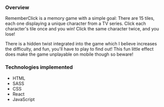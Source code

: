 ### Overview

RememberClick is a memory game with a simple goal: There are 15 tiles, each one displaying a unique character from a TV series. Click each character's tile once and you win! Click the same character twice, and you lose!

There is a hidden twist integrated into the game which I believe increases the difficulty, and fun, you'll have to play to find out! This fun little effect does make the game unplayable on mobile though so beware!

### Technologies implemented
* HTML
* SASS
* CSS
* React
* JavaScript
